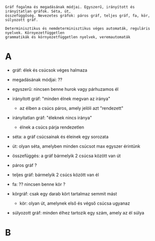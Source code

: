 ```
Gráf fogalma és megadásának módjai. Egyszerű, irányított és irányítatlan gráfok. Séta, út,
összefüggőség. Nevezetes gráfok: páros gráf, teljes gráf, fa, kör, súlyozott gráf.

Determinisztikus és nemdeterminisztikus véges automaták, reguláris nyelvek. Környezetfüggetlen
grammatikák és környezetfüggetlen nyelvek, veremautomaták
```

# A
- gráf: élek és csúcsok véges halmaza

- megadásának módjai: ??

- egyszerű: nincsen benne hurok vagy párhuzamos él

- irányított gráf: "minden élnek megvan az iránya"
	- az élben a csúcs páros, amely jelöli azt "rendezett"

- irányítatlan gráf: "éleknek nincs iránya"
	- élnek a csúcs párja rendezetlen

- séta: a gráf csúcsainak és éleinek egy sorozata

- út: olyan séta, amelyben minden csúcsot max egyszer érintünk

- összefüggés: a gráf bármelyik 2 csúcsa között van út

- páros gráf ?

- teljes gráf: bármelyik 2 csúcs között van él

- fa: ?? nincsen benne kör ?

- körgráf: csak egy darab kört tartalmaz semmit mást
	- kör: olyan út, amelynek első és végső csúcsa ugyanaz

- súlyozott gráf: minden élhez tartozik egy szám, amely az él súlya


# B
